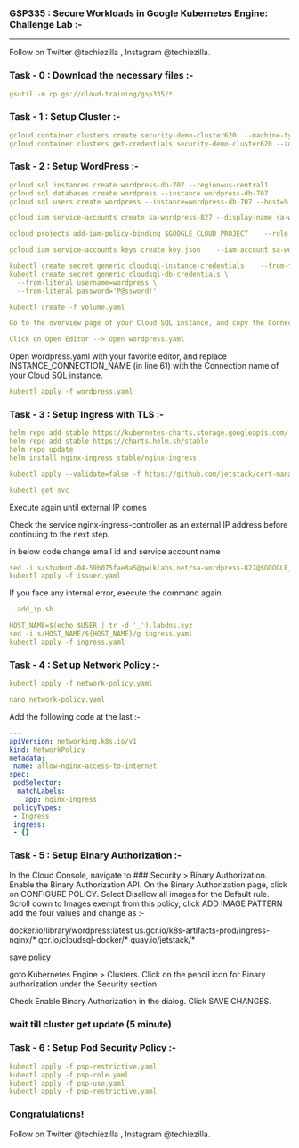 ### GSP335 : Secure Workloads in Google Kubernetes Engine: Challenge Lab :-

----------------------------------------------------------------------------------------------------------------------------------------------

Follow on Twitter @techiezilla , Instagram @techiezilla.


### Task - 0 : Download the necessary files :-

```yaml
gsutil -m cp gs://cloud-training/gsp335/* .
```

### Task - 1 : Setup Cluster :-

```yaml
gcloud container clusters create security-demo-cluster620  --machine-type n1-standard-4 --num-nodes 2 --zone us-central1-c --enable-network-policy
gcloud container clusters get-credentials security-demo-cluster620 --zone us-central1-c
```

### Task - 2 : Setup WordPress :-

```yaml
gcloud sql instances create wordpress-db-707 --region=us-central1
gcloud sql databases create wordpress --instance wordpress-db-707
gcloud sql users create wordpress --instance=wordpress-db-707 --host=% --password='P@ssword!'
```

```yaml
gcloud iam service-accounts create sa-wordpress-827 --display-name sa-wordpress-827
```

```yaml
gcloud projects add-iam-policy-binding $GOOGLE_CLOUD_PROJECT    --role roles/cloudsql.client  --member serviceAccount:sa-wordpress-827@$GOOGLE_CLOUD_PROJECT.iam.gserviceaccount.com
```

```yaml
gcloud iam service-accounts keys create key.json    --iam-account sa-wordpress-827@$GOOGLE_CLOUD_PROJECT.iam.gserviceaccount.com

```

```yaml
kubectl create secret generic cloudsql-instance-credentials    --from-file key.json
kubectl create secret generic cloudsql-db-credentials \
  --from-literal username=wordpress \
  --from-literal password='P@ssword!'

```

```yaml
kubectl create -f volume.yaml

```
```yaml
Go to the overview page of your Cloud SQL instance, and copy the Connection name 
```

```yaml
Click on Open Editor --> Open wordpress.yaml
```


Open wordpress.yaml with your favorite editor, and replace INSTANCE_CONNECTION_NAME (in line 61) with the Connection name of your Cloud SQL instance.

```yaml
kubectl apply -f wordpress.yaml
```

### Task - 3 : Setup Ingress with TLS :-

```yaml
helm repo add stable https://kubernetes-charts.storage.googleapis.com/
helm repo add stable https://charts.helm.sh/stable
helm repo update
helm install nginx-ingress stable/nginx-ingress
```

```yaml
kubectl apply --validate=false -f https://github.com/jetstack/cert-manager/releases/download/v0.16.0/cert-manager.yaml
```

```yaml
kubectl get svc
```

Execute again until external IP comes

Check the service nginx-ingress-controller as an external IP address before continuing to the next step.

in below code change email id and service account name 

```yaml
sed -i s/student-04-59b075fae8a5@qwiklabs.net/sa-wordpress-827@$GOOGLE_CLOUD_PROJECT.iam.gserviceaccount.com/g issuer.yaml
kubectl apply -f issuer.yaml
```

If you face any internal error, execute the command again.

```yaml
. add_ip.sh
```

```yaml
HOST_NAME=$(echo $USER | tr -d '_').labdns.xyz
sed -i s/HOST_NAME/${HOST_NAME}/g ingress.yaml
kubectl apply -f ingress.yaml
```

### Task - 4 : Set up Network Policy :-

```yaml
kubectl apply -f network-policy.yaml
```

```yaml
nano network-policy.yaml
```

Add the following code at the last :-

```yaml
---
apiVersion: networking.k8s.io/v1
kind: NetworkPolicy
metadata:
 name: allow-nginx-access-to-internet
spec:
 podSelector:
  matchLabels:
    app: nginx-ingress
 policyTypes:
 - Ingress
 ingress:
 - {}
```

### Task - 5 : Setup Binary Authorization :-


In the Cloud Console, navigate to ### Security > Binary Authorization.
Enable the Binary Authorization API.
On the Binary Authorization page, click on CONFIGURE POLICY.
Select Disallow all images for the Default rule.
Scroll down to Images exempt from this policy, click ADD IMAGE PATTERN
add the four values and change as :-

docker.io/library/wordpress:latest
us.gcr.io/k8s-artifacts-prod/ingress-nginx/*
gcr.io/cloudsql-docker/*
quay.io/jetstack/*

save policy

goto Kubernetes Engine > Clusters.
Click on the pencil icon for Binary authorization under the Security section

Check Enable Binary Authorization in the dialog.
Click SAVE CHANGES.

### wait till cluster get update (5 minute)


### Task - 6 : Setup Pod Security Policy :-

```yaml
kubectl apply -f psp-restrictive.yaml
kubectl apply -f psp-role.yaml
kubectl apply -f psp-use.yaml
kubectl apply -f psp-restrictive.yaml
```

### Congratulations!

Follow on Twitter @techiezilla , Instagram @techiezilla.
